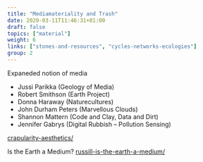 ```yaml
---
title: "Mediamateriality and Trash"
date: 2020-03-11T11:46:31+01:00
draft: false
topics: ["material"]
weight: 6
links: ["stones-and-resources", "cycles-networks-ecologies"]
group: 2
---
```


Expaneded notion of media

- Jussi Parikka (Geology of Media)
- Robert Smithson (Earth Project)
- Donna Haraway (Naturecultures)
- John Durham Peters (Marvellous Clouds)
- Shannon Mattern (Code and Clay, Data and Dirt)
- Jennifer Gabrys (Digital Rubbish – Pollution Sensing)

[crapularity-aesthetics/](https://makingandbreaking.org/article/crapularity-aesthetics/)

Is the Earth a Medium? [russill-is-the-earth-a-medium/](http://www.ctrl-z.net.au/articles/issue-7/russill-is-the-earth-a-medium/)
